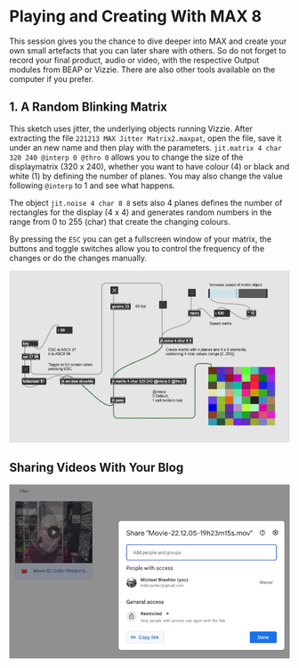 # Playing and Creating With MAX 8

This session gives you the chance to dive deeper into MAX and create your own small artefacts that you can later share with others. So do not forget to record your final product, audio or video, with the respective Output modules from BEAP or Vizzie. There are also other tools available on the computer if you prefer.

## 1. A Random Blinking Matrix
This sketch uses jitter, the underlying objects running Vizzie. After extracting the file ```221213 MAX Jitter Matrix2.maxpat```, open the file, save it under an new name and then play with the parameters. ```jit.matrix 4 char 320 240 @interp 0 @thro 0``` allows you to change the size of the displaymatrix (320 x 240), whether you want to have colour (4) or black and white (1) by defining the number of planes. You may also change the value following ```@interp``` to 1 and see what happens. 

The object ```jit.noise 4 char 8 8``` sets also 4 planes defines the number of rectangles for the display (4 x 4) and generates random numbers in the range from 0 to 255 (char) that create the changing colours. 

By pressing the ```ESC``` you can get a fullscreen window of your matrix, the buttons and toggle switches allow you to control the frequency of the changes or do the changes manually.

![Random Blinking Matrix](media/221213_MAX_Jitter_Matrix2x.png)

## Sharing Videos With Your Blog

![GoogleDrive Get a Link](media/221213_GoogleDrive_VidShare.png)


